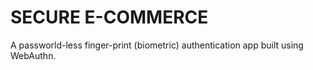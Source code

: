 # SECURE E-COMMERCE

A passworld-less finger-print (biometric) authentication app built using WebAuthn.